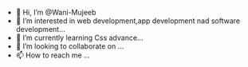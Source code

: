 - 👋 Hi, I’m @Wani-Mujeeb
- 👀 I’m interested in web development,app development nad software development...
- 🌱 I’m currently learning Css advance...
- 💞️ I’m looking to collaborate on ...
- 📫 How to reach me ...

<!---
Wani-Mujeeb/Wani-Mujeeb is a ✨ special ✨ repository because its `README.md` (this file) appears on your GitHub profile.
You can click the Preview link to take a look at your changes.
--->
